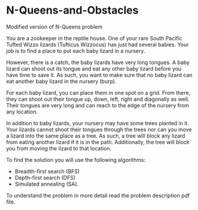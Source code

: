 # N-Queens-and-Obstacles
Modified version of N-Queens problem

You are a zookeeper in the reptile house. One of your rare South Pacific Tufted Wizzo lizards
(Tufticus Wizzocus) has just had several babies. Your job is to find a place to put each baby lizard in a nursery.

However, there is a catch, the baby lizards have very long tongues. A baby lizard can shoot out
its tongue and eat any other baby lizard before you have time to save it. As such, you want to
make sure that no baby lizard can eat another baby lizard in the nursery (burp).

For each baby lizard, you can place them in one spot on a grid. From there, they can shoot out
their tongue up, down, left, right and diagonally as well. Their tongues are very long and can
reach to the edge of the nursery from any location.

In addition to baby lizards, your nursery may have some trees planted in it. Your lizards cannot
shoot their tongues through the trees nor can you move a lizard into the same place as a tree. 
As such, a tree will block any lizard from eating another lizard if it is in the path. 
Additionally, the tree will block you from moving the lizard to that location.

To find the solution you will use the following algorithms:
- Breadth-first search (BFS)
- Depth-first search (DFS)
- Simulated annealing (SA).

To understand the problem in more detail read the problem description pdf file.